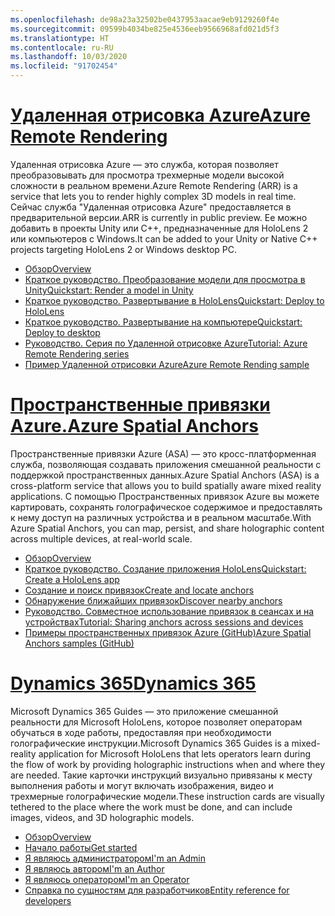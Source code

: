 ```yaml
---
ms.openlocfilehash: de98a23a32502be0437953aacae9eb9129260f4e
ms.sourcegitcommit: 09599b4034be825e4536eeb9566968afd021d5f3
ms.translationtype: HT
ms.contentlocale: ru-RU
ms.lasthandoff: 10/03/2020
ms.locfileid: "91702454"
---
```

# <a name="azure-remote-rendering"></a>[<span data-ttu-id="94346-101">Удаленная отрисовка Azure</span><span class="sxs-lookup"><span data-stu-id="94346-101">Azure Remote Rendering</span></span>](#tab/arr)

<span data-ttu-id="94346-102">Удаленная отрисовка Azure — это служба, которая позволяет преобразовывать для просмотра трехмерные модели высокой сложности в реальном времени.</span><span class="sxs-lookup"><span data-stu-id="94346-102">Azure Remote Rendering (ARR) is a service that lets you to render highly complex 3D models in real time.</span></span> <span data-ttu-id="94346-103">Сейчас служба "Удаленная отрисовка Azure" предоставляется в предварительной версии.</span><span class="sxs-lookup"><span data-stu-id="94346-103">ARR is currently in public preview.</span></span> <span data-ttu-id="94346-104">Ее можно добавить в проекты Unity или C++, предназначенные для HoloLens 2 или компьютеров с Windows.</span><span class="sxs-lookup"><span data-stu-id="94346-104">It can be added to your Unity or Native C++ projects targeting HoloLens 2 or Windows desktop PC.</span></span>

* [<span data-ttu-id="94346-105">Обзор</span><span class="sxs-lookup"><span data-stu-id="94346-105">Overview</span></span>](https://docs.microsoft.com/azure/remote-rendering/overview/about) 
* [<span data-ttu-id="94346-106">Краткое руководство. Преобразование модели для просмотра в Unity</span><span class="sxs-lookup"><span data-stu-id="94346-106">Quickstart: Render a model in Unity</span></span>](https://docs.microsoft.com/azure/remote-rendering/quickstarts/render-model) 
* [<span data-ttu-id="94346-107">Краткое руководство. Развертывание в HoloLens</span><span class="sxs-lookup"><span data-stu-id="94346-107">Quickstart: Deploy to HoloLens</span></span>](https://docs.microsoft.com/azure/remote-rendering/quickstarts/deploy-to-hololens) 
* [<span data-ttu-id="94346-108">Краткое руководство. Развертывание на компьютере</span><span class="sxs-lookup"><span data-stu-id="94346-108">Quickstart: Deploy to desktop</span></span>](https://docs.microsoft.com/azure/remote-rendering/quickstarts/deploy-to-desktop) 
* [<span data-ttu-id="94346-109">Руководство. Серия по Удаленной отрисовке Azure</span><span class="sxs-lookup"><span data-stu-id="94346-109">Tutorial: Azure Remote Rendering series</span></span>](https://docs.microsoft.com/azure/remote-rendering/tutorials/unity/tutorial-landing) 
* [<span data-ttu-id="94346-110">Пример Удаленной отрисовки Azure</span><span class="sxs-lookup"><span data-stu-id="94346-110">Azure Remote Rending sample</span></span>](https://docs.microsoft.com/azure/remote-rendering/samples/showcase-app)

# <a name="azure-spatial-anchors"></a>[<span data-ttu-id="94346-111">Пространственные привязки Azure.</span><span class="sxs-lookup"><span data-stu-id="94346-111">Azure Spatial Anchors</span></span>](#tab/asa)

<span data-ttu-id="94346-112">Пространственные привязки Azure (ASA) — это кросс-платформенная служба, позволяющая создавать приложения смешанной реальности с поддержкой пространственных данных.</span><span class="sxs-lookup"><span data-stu-id="94346-112">Azure Spatial Anchors (ASA) is a cross-platform service that allows you to build spatially aware mixed reality applications.</span></span> <span data-ttu-id="94346-113">С помощью Пространственных привязок Azure вы можете картировать, сохранять голографическое содержимое и предоставлять к нему доступ на различных устройства и в реальном масштабе.</span><span class="sxs-lookup"><span data-stu-id="94346-113">With Azure Spatial Anchors, you can map, persist, and share holographic content across multiple devices, at real-world scale.</span></span>

* [<span data-ttu-id="94346-114">Обзор</span><span class="sxs-lookup"><span data-stu-id="94346-114">Overview</span></span>](https://docs.microsoft.com/azure/spatial-anchors/overview) 
* [<span data-ttu-id="94346-115">Краткое руководство. Создание приложения HoloLens</span><span class="sxs-lookup"><span data-stu-id="94346-115">Quickstart: Create a HoloLens app</span></span>](https://docs.microsoft.com/azure/spatial-anchors/quickstarts/get-started-unity-hololens) 
* [<span data-ttu-id="94346-116">Создание и поиск привязок</span><span class="sxs-lookup"><span data-stu-id="94346-116">Create and locate anchors</span></span>](https://docs.microsoft.com/azure/spatial-anchors/how-tos/create-locate-anchors-unity) 
* [<span data-ttu-id="94346-117">Обнаружение ближайших привязок</span><span class="sxs-lookup"><span data-stu-id="94346-117">Discover nearby anchors</span></span>](https://docs.microsoft.com/azure/spatial-anchors/how-tos/set-up-coarse-reloc-unity)
* [<span data-ttu-id="94346-118">Руководство. Совместное использование привязок в сеансах и на устройствах</span><span class="sxs-lookup"><span data-stu-id="94346-118">Tutorial: Sharing anchors across sessions and devices</span></span>](https://docs.microsoft.com/azure/spatial-anchors/tutorials/tutorial-share-anchors-across-devices?tabs=VS%2CAndroid)  
* [<span data-ttu-id="94346-119">Примеры пространственных привязок Azure (GitHub)</span><span class="sxs-lookup"><span data-stu-id="94346-119">Azure Spatial Anchors samples (GitHub)</span></span>](https://github.com/Azure/azure-spatial-anchors-samples) 

# <a name="dynamics-365"></a>[<span data-ttu-id="94346-120">Dynamics 365</span><span class="sxs-lookup"><span data-stu-id="94346-120">Dynamics 365</span></span>](#tab/D365)

<span data-ttu-id="94346-121">Microsoft Dynamics 365 Guides — это приложение смешанной реальности для Microsoft HoloLens, которое позволяет операторам обучаться в ходе работы, предоставляя при необходимости голографические инструкции.</span><span class="sxs-lookup"><span data-stu-id="94346-121">Microsoft Dynamics 365 Guides is a mixed-reality application for Microsoft HoloLens that lets operators learn during the flow of work by providing holographic instructions when and where they are needed.</span></span> <span data-ttu-id="94346-122">Такие карточки инструкций визуально привязаны к месту выполнения работы и могут включать изображения, видео и трехмерные голографические модели.</span><span class="sxs-lookup"><span data-stu-id="94346-122">These instruction cards are visually tethered to the place where the work must be done, and can include images, videos, and 3D holographic models.</span></span>

* [<span data-ttu-id="94346-123">Обзор</span><span class="sxs-lookup"><span data-stu-id="94346-123">Overview</span></span>](https://docs.microsoft.com/dynamics365/mixed-reality/guides/) 
* [<span data-ttu-id="94346-124">Начало работы</span><span class="sxs-lookup"><span data-stu-id="94346-124">Get started</span></span>](https://docs.microsoft.com/dynamics365/mixed-reality/guides/get-started) 
* [<span data-ttu-id="94346-125">Я являюсь администратором</span><span class="sxs-lookup"><span data-stu-id="94346-125">I'm an Admin</span></span>](https://docs.microsoft.com/dynamics365/mixed-reality/guides/setup)
* [<span data-ttu-id="94346-126">Я являюсь автором</span><span class="sxs-lookup"><span data-stu-id="94346-126">I'm an Author</span></span>](https://docs.microsoft.com/dynamics365/mixed-reality/guides/authoring-overview) 
* [<span data-ttu-id="94346-127">Я являюсь оператором</span><span class="sxs-lookup"><span data-stu-id="94346-127">I'm an Operator</span></span>](https://docs.microsoft.com/dynamics365/mixed-reality/guides/operator-overview) 
* [<span data-ttu-id="94346-128">Справка по сущностям для разработчиков</span><span class="sxs-lookup"><span data-stu-id="94346-128">Entity reference for developers</span></span>](https://docs.microsoft.com/dynamics365/mixed-reality/guides/developer-entity-reference)
